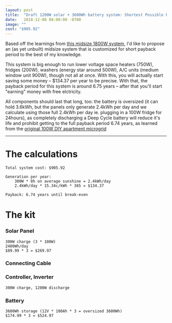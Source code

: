 ```yaml
---
layout: post
title:  "Draft 1200W solar + 3600Wh battery system: Shortest Possible Payback Period"
date:   2018-12-08 08:00:00 -0700
image: ""
cost: "$905.92"
---
```


Based off the learnings from [this midsize 1800W system](/solar-xantrex-kit-apartment/), I'd like to propose an (as yet unbuilt) midsize system that is customized for short payback period to the best of my knowledge.

This system is big enough to run lower voltage space heaters (750W), fridges (200W), washers (energy star around 500W), A/C units (medium window unit 900W), though not all at once. With this, you will actually start saving some money – $134.37 per year to be precise. With that, the payback period for this system is around 6.75 years – after that you'll start "earning" money with free elctricity.

 All components should last that long, too: the battery is oversized (it can hold 3.6kWh, but the panels only generate 2.4kWh per day and we calculate using those full 2.4kWh per day ie. plugging in a 100W fridge for 24hours), as completely discharging a Deep Cycle battery will reduce it's life and prohibit getting to the full payback period 6.74 years, as learned from the [original 100W DIY apartment microgrid](/200-apartment-solar-system/)

------
# The calculations

	Total system cost: $905.92

	Generation per year: 
		300W * 8h on average sunshine = 2.4kWh/day
		2.4kWh/day * 15.34c/kWh * 365 = $134.37

	Payback: 6.74 years until break-even


# The kit

### Solar Panel
	300W charge (3 * 100W)
	2400Wh/day
	$89.99 * 3 = $269.97

<script type="text/javascript">
amzn_assoc_tracking_id = "gridlesskits-20";
amzn_assoc_ad_mode = "manual";
amzn_assoc_ad_type = "smart";
amzn_assoc_marketplace = "amazon";
amzn_assoc_region = "US";
amzn_assoc_design = "enhanced_links";
amzn_assoc_asins = "B07DNP14JY";
amzn_assoc_placement = "adunit";
amzn_assoc_linkid = "1fd903c733cf35a86df7164edd234101";
</script>
<script src="//z-na.amazon-adsystem.com/widgets/onejs?MarketPlace=US"></script>

### Connecting Cable

<script type="text/javascript">
amzn_assoc_tracking_id = "gridlesskits-20";
amzn_assoc_ad_mode = "manual";
amzn_assoc_ad_type = "smart";
amzn_assoc_marketplace = "amazon";
amzn_assoc_region = "US";
amzn_assoc_design = "enhanced_links";
amzn_assoc_asins = "B017PI2OUS";
amzn_assoc_placement = "adunit";
amzn_assoc_linkid = "5f6d444601895263b862079d7dc2d8ca";
</script>
<script src="//z-na.amazon-adsystem.com/widgets/onejs?MarketPlace=US"></script>

### Controller, Inverter
	300W charge, 1200W discharge

<script type="text/javascript">
amzn_assoc_tracking_id = "gridlesskits-20";
amzn_assoc_ad_mode = "manual";
amzn_assoc_ad_type = "smart";
amzn_assoc_marketplace = "amazon";
amzn_assoc_region = "US";
amzn_assoc_design = "enhanced_links";
amzn_assoc_asins = "B075ZPMJZH";
amzn_assoc_placement = "adunit";
amzn_assoc_linkid = "12d6bcdbea0b679635a4a13ed3a01005";
</script>
<script src="//z-na.amazon-adsystem.com/widgets/onejs?MarketPlace=US"></script>


### Battery
	3600Wh storage (12V * 100Ah * 3 = oversized 3600Wh)
	$174.99 * 3 = $524.97

<script type="text/javascript">
amzn_assoc_tracking_id = "gridlesskits-20";
amzn_assoc_ad_mode = "manual";
amzn_assoc_ad_type = "smart";
amzn_assoc_marketplace = "amazon";
amzn_assoc_region = "US";
amzn_assoc_design = "enhanced_links";
amzn_assoc_asins = "B00S2MDZFK";
amzn_assoc_placement = "adunit";
amzn_assoc_linkid = "60559d7ba619d41cc2830ceea6532f3e";
</script>
<script src="//z-na.amazon-adsystem.com/widgets/onejs?MarketPlace=US"></script>
